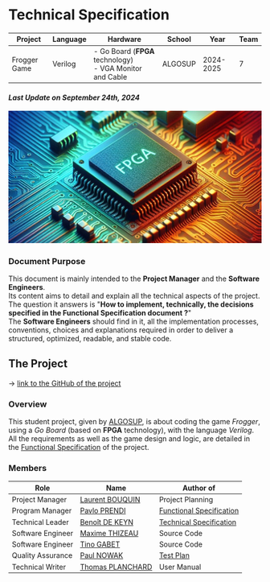
# Technical Specification

| Project | Language | Hardware | School | Year | Team |
|-|-|-|-|-|-|
| Frogger Game | Verilog | - Go Board (**FPGA** technology) <br> - VGA Monitor and Cable | ALGOSUP | 2024-2025 | 7 |

#### *Last Update on September 24th, 2024*
![alt text](<data/fpga circuit illustration.jpeg>)

### Document Purpose

This document is mainly intended to the **Project Manager** and the **Software Engineers**.<br>
Its content aims to detail and explain all the technical aspects of the project. <br>
The question it answers is "**How to implement, technically, the decisions specified in the Functional Specification document ?**"<br>
The **Software Engineers** should find in it, all the implementation processes, conventions, choices and explanations required in order to deliver a structured, optimized, readable, and stable code.

## The Project
→ [link to the GitHub of the project](https://github.com/algosup/2024-2025-project-1-fpga-team-7)
### Overview

This student project, given by [ALGOSUP](https://github.com/algosup), is about coding the game *Frogger*, using a *Go Board* (based on **FPGA** technology), with the language *Verilog*. All the requirements as well as the game design and logic, are detailed in the [Functional Specification](https://github.com/algosup/2024-2025-project-1-fpga-team-7/blob/main/documents/Functional_specification/functional_specification.md) of the project.


### Members
| Role | Name | Author of |
|---|---|---|
| Project Manager | [Laurent BOUQUIN](https://github.com/laurentbouquin) | Project Planning |
| Program Manager   | [Pavlo PRENDI](https://github.com/PavloPrendi) | [Functional Specification](https://github.com/algosup/2024-2025-project-1-fpga-team-7/blob/main/documents/Functional_specification/functional_specification.md) |
| Technical Leader  | [Benoît DE KEYN](https://github.com/benoitdekeyn) | [Technical Specification](https://github.com/algosup/2024-2025-project-1-fpga-team-7/blob/main/documents/Technical_specification/technical_specification.md) |
| Software Engineer | [Maxime THIZEAU](https://github.com/MaximeTAlgosup) | Source Code |
| Software Engineer | [Tino GABET](https://github.com/Furimizu) | Source Code |
| Quality Assurance | [Paul NOWAK](https://github.com/PaulNowak36) | [Test Plan](https://github.com/algosup/2024-2025-project-1-fpga-team-7/blob/main/documents/Quality_assurance/test_plan.md) |
| Technical Writer  | [Thomas PLANCHARD](https://github.com/thomas-planchard) | User Manual |
